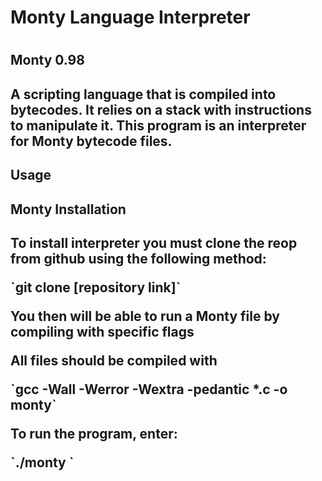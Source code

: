<h1> Monty Language Interpreter <h1>

<h2> Monty 0.98 <h2>
<p> A scripting language that is compiled into bytecodes. It relies on a stack with instructions to manipulate it. This program is an interpreter for Monty bytecode files. <p>

<h2> Usage <h2>

<h2> Monty Installation <h2>
<p> To install interpreter you must clone the reop from github using the following method: <p>
`git clone [repository link]`
<p> You then will be able to run a Monty file by compiling with specific flags <p>

<p> All files should be compiled with <p> `gcc -Wall -Werror -Wextra -pedantic *.c -o monty`
<p> To run the program, enter: <p> `./monty <file>`

